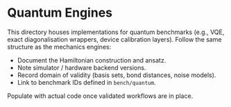 # Quantum Engines

This directory houses implementations for quantum benchmarks (e.g., VQE,
exact diagonalisation wrappers, device calibration layers). Follow the same
structure as the mechanics engines:

- Document the Hamiltonian construction and ansatz.
- Note simulator / hardware backend versions.
- Record domain of validity (basis sets, bond distances, noise models).
- Link to benchmark IDs defined in `bench/quantum`.

Populate with actual code once validated workflows are in place.
